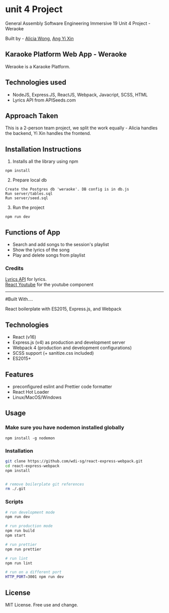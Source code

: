 
# unit 4 Project
General Assembly Software Engineering Immersive 19
Unit 4 Project - Weraoke

Built by - [Alicia Wong](https://github.com/aliciawongg), [Ang Yi Xin](https://github.com/artylope)

## Karaoke Platform Web App - Weraoke
Weraoke is a Karaoke Platform.

## Technologies used
- NodeJS, Express.JS, ReactJS, Webpack, Javacript, SCSS, HTML
- Lyrics API from APISeeds.com

## Approach Taken
This is a 2-person team project, we split the work equally - Alicia handles the backend, Yi Xin handles the frontend.

## Installation Instructions
1. Installs all the library using npm
```
npm install
````
2. Prepare local db

```
Create the Postgres db 'weraoke'. DB config is in db.js
Run server/tables.sql
Run server/seed.sql
````
3. Run the project

```
npm run dev
````

## Functions of App
- Search and add songs to the session's playlist
- Show the lyrics of the song
- Play and delete songs from playlist


### Credits
[Lyrics API](https://apiseeds.com) for lyrics. </br>
[React Youtube](https://www.npmjs.com/package/react-youtube) for the youtube component </br>

_______________________________________________________________________________________________

#Built With....

React boilerplate with ES2015, Express.js, and Webpack

## Technologies

- React (v16)
- Express.js (v4) as production and development server
- Webpack 4 (production and development configurations)
- SCSS support (+ sanitize.css included)
- ES2015+

## Features
- preconfigured eslint and Prettier code formatter
- React Hot Loader
- Linux/MacOS/Windows

## Usage

### Make sure you have nodemon installed globally
```
npm install -g nodemon
```

### Installation
```bash
git clone https://github.com/wdi-sg/react-express-webpack.git
cd react-express-webpack
npm install


# remove boilerplate git references
rm ./.git
```

### Scripts
```bash
# run development mode
npm run dev

# run production mode
npm run build
npm start

# run prettier
npm run prettier

# run lint
npm run lint

# run on a different port
HTTP_PORT=3001 npm run dev
```

## License
MIT License. Free use and change.
